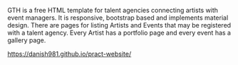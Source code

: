 GTH is a free HTML template for talent agencies connecting artists with event managers. It is responsive, bootstrap based and implements material design. There are pages for listing Artists and Events that may be registered with a talent agency. Every Artist has a portfolio page and every event has a gallery page.


https://danish981.github.io/pract-website/
